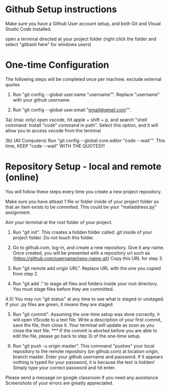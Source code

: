 # Github Setup instructions

Make sure you have a Github User account setup, and both Git and Visual Studio Code installed. 

open a terminal directed at your project folder (right click the folder and select "gitbash here" for windows users)
# One-time Configuration
The following steps will be completed once per machine.
exclude external quotes

1) Run "git config --global user.name "username"". Replace "username" with your github username.

2) Run "git config --global user.email "email@gmail.com"". 

3a) (mac only) open vscode, hit apple + shift + p, and search "shell command: Install "code" command in path". Select this option, and it will allow you to access vscode from the terminal

3b) (All Computers) Run "git config --global core.editor "code --wait"". This time, KEEP "code --wait" WITH THE QUOTES!!! 

# Repository Setup - local and remote (online)
You will follow these steps every time you create a new project repository.

Make sure you have atleast 1 file or folder inside of your project folder so that an item exists to be commited. This could be your "mailaddress.py" assignment.

Aim your terminal at the root folder of your project.
1) Run "git init". This creates a hidden folder called .git inside of your project folder. Do not touch this folder.

2) Go to github.com, log-in, and create a new repository. Give it any name. Once created, you will be presented with a repository url such as (https://github.com/username/repo-name.git) Copy this URL for step 3.

3) Run "git remote add origin URL". Replace URL with the one you copied from step 2.

4) Run "git add ." to stage all files and folders inside your root directory. You must stage files before they are committed.

4.5) You may run "git status" at any time to see what is staged or unstaged. If your .py files are green, it means they are staged.

5) Run "git commit". Assuming the one-time setup was done correctly, it will open VScode to a text file. Write a description of your first commit, save the file, then close it. Your terminal will update as soon as you close the text file. *** If the commit is aborted before you are able to edit the file, please go back to step 3) of the one-time setup.

6) Run "git push -u origin master". This command "pushes" your local repository to the remote repository (on github.com) at location origin, branch master. Enter your github username and password. If it appears nothing is typed for your password, it is because the text is hidden! Simply type your correct password and hit enter. 

Please send a message on google classroom if you need any assistance. Screenshots of your errors are greatly appreciated.
